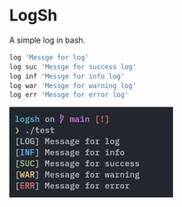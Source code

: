 # LogSh

A simple log in bash.

```bash
log 'Messge for log'
log suc 'Messge for success log'
log inf 'Messge for info log'
log war 'Messge for warning log'
log err 'Messge for error log'
```

![logo](assets/screenshot-01.png)
